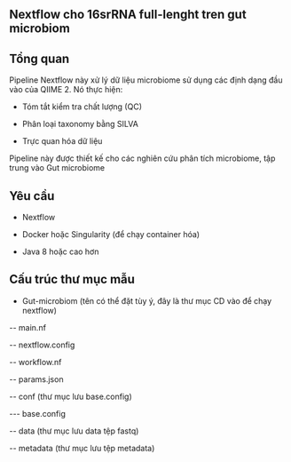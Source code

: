 ## Nextflow cho 16srRNA full-lenght tren gut microbiom

## Tổng quan

Pipeline Nextflow này xử lý dữ liệu microbiome sử dụng các định dạng đầu vào của QIIME 2. Nó thực hiện:

* Tóm tắt kiểm tra chất lượng (QC)

* Phân loại taxonomy bằng SILVA

* Trực quan hóa dữ liệu

Pipeline này được thiết kế cho các nghiên cứu phân tích microbiome, tập trung vào Gut microbiome

## Yêu cầu

* Nextflow

* Docker hoặc Singularity (để chạy container hóa)
* Java 8 hoặc cao hơn
## Cấu trúc thư mục mẫu
- Gut-microbiom (tên có thể đặt tùy ý, đây là thư mục CD vào để chạy nextflow)

 -- main.nf
 
 -- nextflow.config

 -- workflow.nf

 -- params.json
 
 -- conf (thư mục lưu base.config)

 --- base.config

 -- data (thư mục lưu data tệp fastq)

 -- metadata (thư mục lưu tệp metadata)
 


